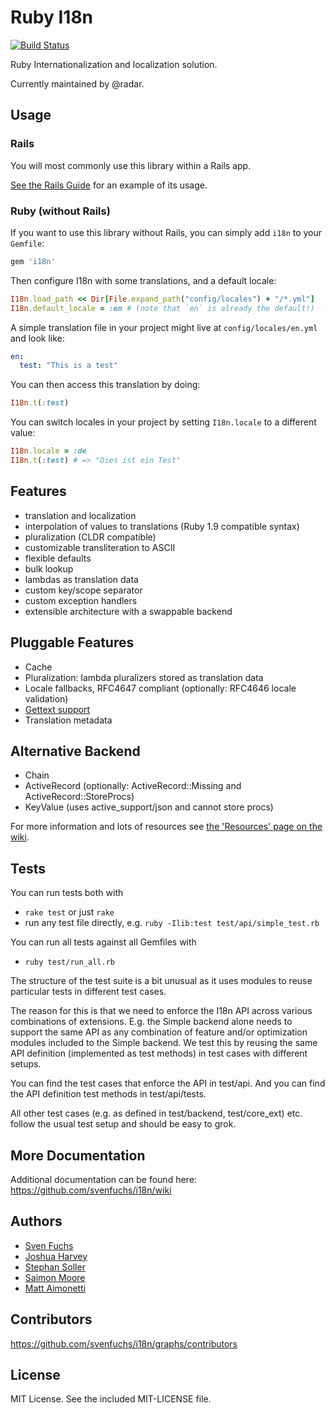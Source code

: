 # Ruby I18n

[![Build Status](https://github.com/ruby-i18n/i18n/workflows/Ruby/badge.svg)](https://github.com/ruby-i18n/i18n/actions?query=workflow%3ARuby)

Ruby Internationalization and localization solution.

Currently maintained by @radar.

## Usage

### Rails

You will most commonly use this library within a Rails app.

[See the Rails Guide](http://guides.rubyonrails.org/i18n.html) for an example of its usage.

### Ruby (without Rails)

If you want to use this library without Rails, you can simply add `i18n` to your `Gemfile`:

```ruby
gem 'i18n'
```

Then configure I18n with some translations, and a default locale:

```ruby
I18n.load_path << Dir[File.expand_path("config/locales") + "/*.yml"]
I18n.default_locale = :en # (note that `en` is already the default!)
```

A simple translation file in your project might live at `config/locales/en.yml` and look like:

```yml
en:
  test: "This is a test"
```

You can then access this translation by doing:

```ruby
I18n.t(:test)
```

You can switch locales in your project by setting `I18n.locale` to a different value:

```ruby
I18n.locale = :de
I18n.t(:test) # => "Dies ist ein Test"
```

## Features

* translation and localization
* interpolation of values to translations (Ruby 1.9 compatible syntax)
* pluralization (CLDR compatible)
* customizable transliteration to ASCII
* flexible defaults
* bulk lookup
* lambdas as translation data
* custom key/scope separator
* custom exception handlers
* extensible architecture with a swappable backend

## Pluggable Features

* Cache
* Pluralization: lambda pluralizers stored as translation data
* Locale fallbacks, RFC4647 compliant (optionally: RFC4646 locale validation)
* [Gettext support](https://github.com/ruby-i18n/i18n/wiki/Gettext)
* Translation metadata

## Alternative Backend

* Chain
* ActiveRecord (optionally: ActiveRecord::Missing and ActiveRecord::StoreProcs)
* KeyValue (uses active_support/json and cannot store procs)

For more information and lots of resources see [the 'Resources' page on the wiki](https://github.com/ruby-i18n/i18n/wiki/Resources).

## Tests

You can run tests both with

* `rake test` or just `rake`
* run any test file directly, e.g. `ruby -Ilib:test test/api/simple_test.rb`

You can run all tests against all Gemfiles with

* `ruby test/run_all.rb`

The structure of the test suite is a bit unusual as it uses modules to reuse
particular tests in different test cases.

The reason for this is that we need to enforce the I18n API across various
combinations of extensions. E.g. the Simple backend alone needs to support
the same API as any combination of feature and/or optimization modules included
to the Simple backend. We test this by reusing the same API definition (implemented
as test methods) in test cases with different setups.

You can find the test cases that enforce the API in test/api. And you can find
the API definition test methods in test/api/tests.

All other test cases (e.g. as defined in test/backend, test/core_ext) etc.
follow the usual test setup and should be easy to grok.

## More Documentation

Additional documentation can be found here: https://github.com/svenfuchs/i18n/wiki

## Authors

* [Sven Fuchs](http://www.artweb-design.de)
* [Joshua Harvey](http://www.workingwithrails.com/person/759-joshua-harvey)
* [Stephan Soller](http://www.arkanis-development.de)
* [Saimon Moore](http://saimonmoore.net)
* [Matt Aimonetti](https://matt.aimonetti.net/)

## Contributors

https://github.com/svenfuchs/i18n/graphs/contributors

## License

MIT License. See the included MIT-LICENSE file.
